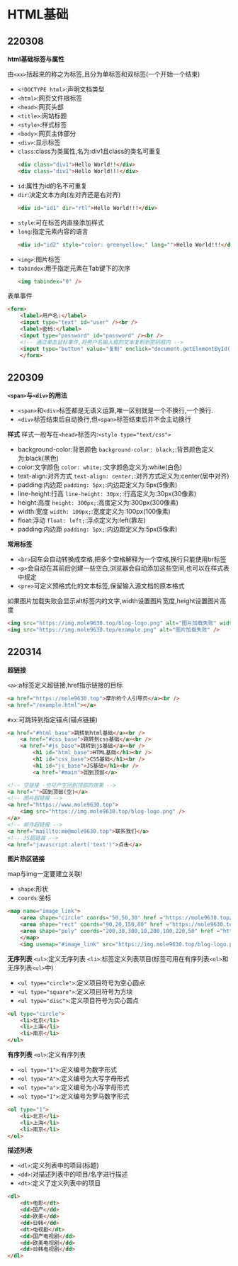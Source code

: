 # HTML基础
## 220308
**html基础标签与属性**

由`<xx>`括起来的称之为标签,且分为单标签和双标签(一个开始一个结束)

- `<!DOCTYPE html>`:声明文档类型
- `<html>`:网页文件根标签
- `<head>`:网页头部
- `<title>`:网站标题
- `<style>`:样式标签
- `<body>`:网页主体部分
- `<div>`:显示标签
- `class`:class为类属性,名为:div1且class的类名可重复
    ```html
    <div class="div1">Hello World!!</div>
    <div class="div1">Hello World!!!</div>
    ```
- `id`:属性为id的名不可重复
- `dir`:决定文本方向(左对齐还是右对齐)
    ```html
    <div id="id1" dir="rtl">Hello World!!!</div>
    ```
- `style`:可在标签内直接添加样式
- `long`:指定元素内容的语言
    ```html
    <div id="id2" style="color: greenyellow;" lang="">Hello World!!!</div>
    ```
- `<img>`:图片标签
- `tabindex`:用于指定元素在Tab键下的次序
    ```html
    <img tabindex="0" />
    ```

表单事件
```html
<form>
	<label>用户名:</label>
	<input type="text" id="user" /><br />
	<label>密码:</label>
	<input type="password" id="password" /><br />
	<!-- 通过单击鼠标事件,将用户名输入框的文本复制到密码框内 -->
	<input type="button" value="复制" onclick="document.getElementById('password').value=document.getElementById('user').value" />	
	</form>
```

## 220309
**`<span>`与`<div>`的用法**
- `<span>`和`<div>`标签都是无语义运算,唯一区别就是一个不换行,一个换行.
- `<div>`标签结束后自动换行,但`<span>`标签结束后并不会主动换行

**样式**
样式一般写在`<head>`标签内:`<style type="text/css">`
- background-color:背景颜色
`background-color: black;`:背景颜色定义为:black(黑色)
- color:文字颜色
`color: white;`:文字颜色定义为:white(白色)
- text-align:对齐方式
`text-align: center;`:对齐方式定义为:center(居中对齐)
- padding:内边距
`padding: 5px;`:内边距定义为:5px(5像素)
- line-height:行高
`line-height: 30px;`:行高定义为:30px(30像素)
- height:高度
`height: 300px;`:高度定义为:300px(300像素)
- width:宽度
`width: 100px;`:宽度定义为:100px(100像素)
- float:浮动
`float: left;`:浮点定义为:left(靠左)
- padding:内边距
`padding: 5px;`:内边距定义为:5px(5像素)

**常用标签**
- `<br>`回车会自动转换成空格,把多个空格解释为一个空格,换行只能使用br标签
- `<p>`会自动在其前后创建一些空白,浏览器会自动添加这些空间,也可以在样式表中规定
- `<pre>`可定义预格式化的文本标签,保留输入源文档的原本格式

如果图片加载失败会显示alt标签内的文字,width设置图片宽度,height设置图片高度
```html
<img src="https://img.mole9630.top/blog-logo.png" alt="图片加载失败" width="100px" height="100px" />
<img src="https://img.mole9630.top/example.png" alt="图片加载失败" />
```

## 220314
**超链接**

`<a>`:a标签定义超链接,href指示链接的目标
```html
<a href="https://mole9630.top">摩尔的个人引导页</a><br />
<a href="/example.html"></a>
```

`#xx`:可跳转到指定锚点(锚点链接)
```html
<a href="#html_base">跳转到html基础</a><br />
	<a href="#css_base">跳转到css基础</a><br />
	<a href="#js_base">跳转到js基础</a><br />
		<h1 id="html_base">HTML基础</h1><br />
		<h1 id="css_base">CSS基础</h1><br />
		<h1 id="js_base">JS基础</h1><br />
		<a href="#main">回到顶部</a>
```
```html
<!-- 空链接 -也可产生回到顶部的效果 -->
<a href="">回到顶部(空)</a>
<!-- 图片超链接 -->
<a href="https://www.mole9630.top">
	<img src="https://img.mole9630.top/blog-logo.png" />
</a>
<!-- 邮件超链接 -->
<a href="maillto:me@mole9630.top">联系我们</a>
<!-- JS超链接 -->
<a href="javascript:alert('text')">点击</a>
```

**图片热区链接**

map与img一定要建立关联!
- `shape`:形状
- `coords`:坐标
```html
<map name="image_link">
	<area shape="circle" coords="50,50,30" href ="https://mole9630.top/" alt="" />
	<area shape="rect" coords="90,20,150,80" href ="https://mole9630.top/" alt="" />
	<area shape="poly" coords="200,30,300,10,200,100,220,50" href ="https://mole9630.top/" alt="" />
	</map>
	<img usemap="#image_link" src="https://img.mole9630.top/blog-logo.png" />
```

**无序列表**
`<ul>`:定义无序列表
`<li>`:标签定义列表项目(标签可用在有序列表`<ol>`和无序列表`<ul>`中)
- `<ul type="circle">`:定义项目符号为空心圆点
- `<ul type="square">`:定义项目符号为方块
- `<ul type="disc">`:定义项目符号为实心圆点
```html
<ul type="circle">
	<li>北京</li>
	<li>上海</li>
	<li>南京</li>
</ul>
```

**有序列表**
`<ol>`:定义有序列表
- `<ol type="1">`:定义编号为数字形式
- `<ol type="A">`:定义编号为大写字母形式
- `<ol type="a">`:定义编号为小写字母形式
- `<ol type="I">`:定义编号为罗马数字形式
```html
<ol type="1">
	<li>北京</li>
	<li>上海</li>
	<li>南京</li>
</ol>
```

**描述列表**
- `<dl>`:定义列表中的项目(标题)
- `<dd>`:对描述列表中的项目/名字进行描述
- `<dt>`:定义了定义列表中的项目
```html
<dl>
	<dt>电影</dt>
	<dd>国产</dd>
	<dd>欧美</dd>
	<dd>日韩</dd>
	<dt>电视剧</dt>
	<dd>国产电视剧</dd>
	<dd>欧美电视剧</dd>
	<dd>日韩电视剧</dd>
</dl>
```
